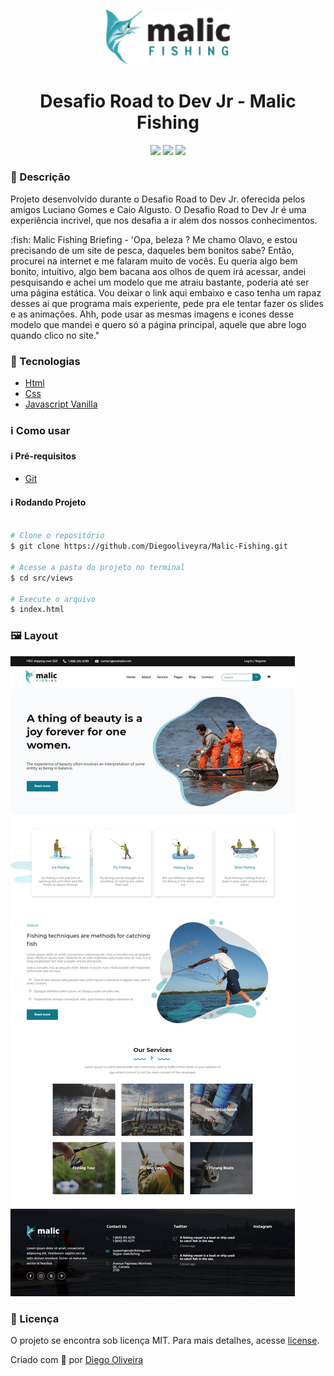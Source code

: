 <p align='center'><img width='200' src="./.github-img/logo.png"></p>
<h1 align='center'>Desafio Road to Dev Jr - Malic Fishing</h1>
<p align='center'>
<img src="https://img.shields.io/github/repo-size/Diegooliveyra/Malic-Fishing">
<img src="https://img.shields.io/github/last-commit/Diegooliveyra/Malic-Fishing">
<img src="https://img.shields.io/github/license/Diegooliveyra/Malic-Fishing">
</p>

<h3>🔖 Descrição</h3>
<p>Projeto desenvolvido durante o Desafio Road to Dev Jr. oferecida pelos amigos Luciano Gomes e Caio Algusto. O Desafio Road to Dev Jr é uma experiência incrivel, que nos desafia a ir alem dos nossos conhecimentos.<p>

<p>:fish: Malic Fishing Briefing - 'Opa, beleza ? Me chamo Olavo, e estou precisando de um site de pesca, daqueles bem bonitos sabe? Então, procurei na internet e me falaram muito de vocês. Eu queria algo bem bonito, intuitivo, algo bem bacana aos olhos de quem irá acessar, andei pesquisando e achei um modelo que me atraiu bastante, poderia até ser uma página estática. Vou deixar o link aqui embaixo e caso tenha um rapaz desses ai que programa mais experiente, pede pra ele tentar fazer os slides e as animações. Ahh, pode usar as mesmas imagens e icones desse modelo que mandei e quero só a página principal, aquele que abre logo quando clico no site."
<p>


<h3>🚀 Tecnologias</h3>
<ul>
    <li><a href="" target="_blank">Html</a></li>
    <li><a href="" target="_blank">Css</a></li>
    <li><a href="" target="_blank">Javascript Vanilla</a></li>
</ul>

<h3>ℹ️ Como usar</h3>

<h4>ℹ️ Pré-requisitos</h4>

<ul>
    <li><a href="" target="_blank">Git</a></li>
</ul>

<h4>ℹ️ Rodando Projeto</h4>

```bash

# Clone o repositório
$ git clone https://github.com/Diegooliveyra/Malic-Fishing.git

# Acesse a pasta do projeto no terminal
$ cd src/views

# Execute o arquivo
$ index.html

```

<h3>🖼 Layout</h3>
<img src="./.github-img/layout.jpg">


<h3>📝 Licença</h3>
<p>O projeto se encontra sob licença MIT. Para mais detalhes, acesse <a href='LICENSE'>license<a>.</p>
<p>Criado com 💙 por <a href='https://github.com/Diegooliveyra/' target='blank'>Diego Oliveira</a></p>